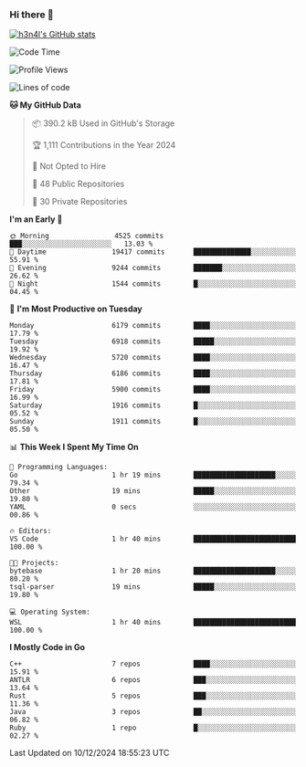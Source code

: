 ### Hi there 👋

[![h3n4l's GitHub stats](https://github-readme-stats.vercel.app/api?username=h3n4l&count_private=true&show_icons=true&theme=radical)](https://github.com/h3n4l/github-readme-stats)

<!--START_SECTION:waka-->
![Code Time](http://img.shields.io/badge/Code%20Time-2%2C016%20hrs%2051%20mins-blue)

![Profile Views](http://img.shields.io/badge/Profile%20Views-0-blue)

![Lines of code](https://img.shields.io/badge/From%20Hello%20World%20I%27ve%20Written-13.3%20million%20lines%20of%20code-blue)

**🐱 My GitHub Data** 

> 📦 390.2 kB Used in GitHub's Storage 
 > 
> 🏆 1,111 Contributions in the Year 2024
 > 
> 🚫 Not Opted to Hire
 > 
> 📜 48 Public Repositories 
 > 
> 🔑 30 Private Repositories 
 > 
**I'm an Early 🐤** 

```text
🌞 Morning                4525 commits        ███░░░░░░░░░░░░░░░░░░░░░░   13.03 % 
🌆 Daytime                19417 commits       ██████████████░░░░░░░░░░░   55.91 % 
🌃 Evening                9244 commits        ███████░░░░░░░░░░░░░░░░░░   26.62 % 
🌙 Night                  1544 commits        █░░░░░░░░░░░░░░░░░░░░░░░░   04.45 % 
```
📅 **I'm Most Productive on Tuesday** 

```text
Monday                   6179 commits        ████░░░░░░░░░░░░░░░░░░░░░   17.79 % 
Tuesday                  6918 commits        █████░░░░░░░░░░░░░░░░░░░░   19.92 % 
Wednesday                5720 commits        ████░░░░░░░░░░░░░░░░░░░░░   16.47 % 
Thursday                 6186 commits        ████░░░░░░░░░░░░░░░░░░░░░   17.81 % 
Friday                   5900 commits        ████░░░░░░░░░░░░░░░░░░░░░   16.99 % 
Saturday                 1916 commits        █░░░░░░░░░░░░░░░░░░░░░░░░   05.52 % 
Sunday                   1911 commits        █░░░░░░░░░░░░░░░░░░░░░░░░   05.50 % 
```


📊 **This Week I Spent My Time On** 

```text
💬 Programming Languages: 
Go                       1 hr 19 mins        ████████████████████░░░░░   79.34 % 
Other                    19 mins             █████░░░░░░░░░░░░░░░░░░░░   19.80 % 
YAML                     0 secs              ░░░░░░░░░░░░░░░░░░░░░░░░░   00.86 % 

🔥 Editors: 
VS Code                  1 hr 40 mins        █████████████████████████   100.00 % 

🐱‍💻 Projects: 
bytebase                 1 hr 20 mins        ████████████████████░░░░░   80.20 % 
tsql-parser              19 mins             █████░░░░░░░░░░░░░░░░░░░░   19.80 % 

💻 Operating System: 
WSL                      1 hr 40 mins        █████████████████████████   100.00 % 
```

**I Mostly Code in Go** 

```text
C++                      7 repos             ████░░░░░░░░░░░░░░░░░░░░░   15.91 % 
ANTLR                    6 repos             ███░░░░░░░░░░░░░░░░░░░░░░   13.64 % 
Rust                     5 repos             ███░░░░░░░░░░░░░░░░░░░░░░   11.36 % 
Java                     3 repos             ██░░░░░░░░░░░░░░░░░░░░░░░   06.82 % 
Ruby                     1 repo              █░░░░░░░░░░░░░░░░░░░░░░░░   02.27 % 
```




 Last Updated on 10/12/2024 18:55:23 UTC
<!--END_SECTION:waka-->

